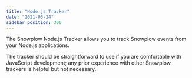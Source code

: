 ```yaml
---
title: "Node.js Tracker"
date: "2021-03-24"
sidebar_position: 300
---
```


The Snowplow Node.js Tracker allows you to track Snowplow events from your Node.js applications.

The tracker should be straightforward to use if you are comfortable with JavaScript development; any prior experience with other Snowplow trackers is helpful but not necessary.

